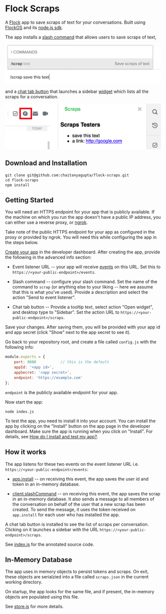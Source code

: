 # Flock Scraps

A [Flock][] app to save scraps of text for your conversations. Built using [FlockOS][] and its [node.js sdk][].

The app installs a [slash command][] that allows users to save scraps of text,

![slash command](images/slash-command.png)

and a [chat tab button][] that launches a sidebar [widget][] which lists all the
scraps for a conversation.

![chat tab button and sidebar](images/chat-tab-button-and-sidebar.png)

## Download and Installation

```
git clone git@github.com:chaitanyagupta/flock-scraps.git
cd flock-scraps
npm install
```

## Getting Started

You will need an HTTPS endpoint for your app that is publicly available. If the
machine on which you run the app doesn't have a public IP address, you can
either use a reverse proxy, or [ngrok][].

Take note of the public HTTPS endpoint for your app as configured in the proxy
or provided by ngrok. You will need this while configuring the app in the steps
below.

[Create your app](https://docs.flock.co/display/flockos/Creating+an+App) in the
developer dashboard. After creating the app, provide the following in the
advanced info section:

* Event listener URL -- your app will receive [events][] on this URL. Set this to
  `https://<your-public-endpoint>/events`.

* Slash command -- configure your slash command. Set the name of the command to
  `scrap` (or anything else to your liking -- here we assume that this is what
  you've used). Provide a description and select the action "Send to event listener".

* Chat tab button -- Provide a tooltip text, select action "Open
  widget", and desktop type to "Sidebar". Set the action URL to
  `https://<your-public-endpoint>/scraps`.

Save your changes. After saving them, you will be provided with your app id and
app secret (click "Show" next to the app secret to see it).

Go back to your repository root, and create a file called `config.js` with the
following info:

```js
module.exports = {
    port: 8080           // this is the default
    appId: '<app id>',
    appSecret: '<app secret>',
    endpoint: 'https://example.com'
};
```

`endpoint` is the publicly available endpoint for your app.

Now start the app:

```
node index.js
```

To test the app, you need to install it into your account. You can
install the app by clicking on the "Install" button on the app page in
the developer dashboard. Make sure the app is running when you click
on "Install". For details, see [How do I install and test my
app?](https://docs.flock.co/display/flockos/Creating+an+App#CreatinganApp-AppInstallation).

## How it works

The app listens for these two events on the event listener URL
i.e. `https://<your-public-endpoint>/events`:

* [app.install][] -- on receiving this event, the app saves the user id and
  token in an in-memory database.

* [client.slashCommand][] -- on receiving this event, the app saves the scrap in
  an in-memory database. It also sends a message to all members of the
  conversation on behalf of the user that a new scrap has been created. To send
  the message, it uses the token received on `app.install` for each user who
  has installed the app.

A chat tab button is installed to see the list of scraps per
conversation. Clicking on it launches a sidebar with the URL
`https://<your-public-endpoint>/scraps`.

See [index.js](index.js) for the annotated source code.

## In-Memory Database

The app uses in memory objects to persist tokens and scraps. On exit, these objects are
serialzied into a file called `scraps.json` in the current working directory.

On startup, the app looks for the same file, and if present, the in-memory
objects are populated using this file.

See [store.js](store.js) for more details.

[flock]: https://flock.co
[flockos]: https://docs.flock.co
[node.js sdk]: https://github.com/flockchat/flockos-node-sdk
[ngrok]: https://ngrok.com
[events]: https://docs.flock.co/display/flockos/Events
[slash command]: https://docs.flock.co/display/flockos/Slash+Commands
[chat tab button]: https://docs.flock.co/display/flockos/Chat+Tab+Buttons
[widget]: https://docs.flock.co/display/flockos/Widgets
[app.install]: https://docs.flock.co/display/flockos/app.install
[client.slashCommand]: https://docs.flock.co/display/flockos/client.slashCommand
